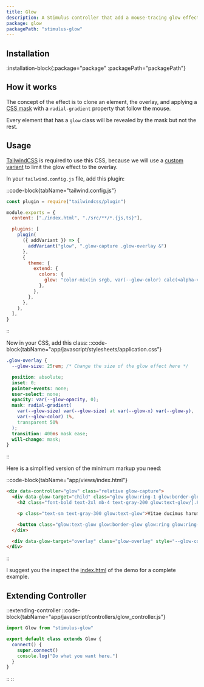 ```yaml
---
title: Glow
description: A Stimulus controller that add a mouse-tracing glow effect.
package: glow
packagePath: "stimulus-glow"
---
```


## Installation

:installation-block{:package="package" :packagePath="packagePath"}

## How it works

The concept of the effect is to clone an element, the overlay, and applying a [CSS mask](https://developer.mozilla.org/en-US/docs/Web/CSS/mask) with a `radial-gradient` property that follow the mouse.

Every element that has a `glow` class will be revealed by the mask but not the rest.

## Usage

[TailwindCSS](https://tailwindcss.com/) is required to use this CSS, because we will use a [custom variant](https://tailwindcss.com/docs/plugins#adding-variants) to limit the glow effect to the overlay.

In your `tailwind.config.js` file, add this plugin:

::code-block{tabName="tailwind.config.js"}

```js
const plugin = require("tailwindcss/plugin")

module.exports = {
  content: ["./index.html", "./src/**/*.{js,ts}"],

  plugins: [
    plugin(
      ({ addVariant }) => {
        addVariant("glow", ".glow-capture .glow-overlay &")
      },
      {
        theme: {
          extend: {
            colors: {
              glow: "color-mix(in srgb, var(--glow-color) calc(<alpha-value> * 100%), transparent)",
            },
          },
        },
      },
    ),
  ],
}
```

::

Now in your CSS, add this class:
::code-block{tabName="app/javascript/stylesheets/application.css"}

```css
.glow-overlay {
  --glow-size: 25rem; /* Change the size of the glow effect here */

  position: absolute;
  inset: 0;
  pointer-events: none;
  user-select: none;
  opacity: var(--glow-opacity, 0);
  mask: radial-gradient(
    var(--glow-size) var(--glow-size) at var(--glow-x) var(--glow-y),
    var(--glow-color) 1%,
    transparent 50%
  );
  transition: 400ms mask ease;
  will-change: mask;
}
```

::

Here is a simplified version of the minimum markup you need:

::code-block{tabName="app/views/index.html"}

```html
<div data-controller="glow" class="relative glow-capture">
  <div data-glow-target="child" class="glow glow:ring-1 glow:border-glow glow:ring-glow glow:bg-glow/[.15]">
    <h2 class="font-bold text-2xl mb-4 text-gray-200 glow:text-glow/[.8]">Chicken Shawarma & Veggies</h2>

    <p class="text-sm text-gray-300 glow:text-glow">Vitae ducimus harum earum ratione autem esse ea!</p>

    <button class="glow:text-glow glow:border-glow glow:ring glow:ring-glow">Add to cart</button>
  </div>

  <div data-glow-target="overlay" class="glow-overlay" style="--glow-color: #f97316"></div>
</div>
```

::

I suggest you the inspect the [index.html](https://github.com/stimulus-components/stimulus-components/blob/master/components/glow/index.html) of the demo for a complete example.

## Extending Controller

::extending-controller
::code-block{tabName="app/javascript/controllers/glow_controller.js"}

```js
import Glow from "stimulus-glow"

export default class extends Glow {
  connect() {
    super.connect()
    console.log("Do what you want here.")
  }
}
```

::
::
